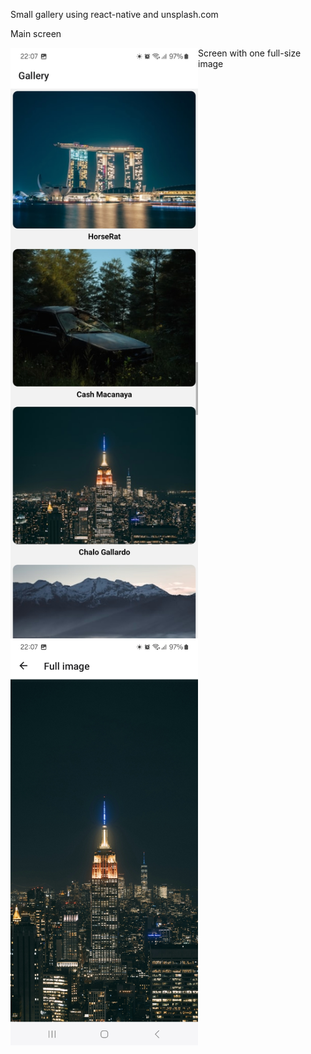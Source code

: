 Small gallery using react-native and unsplash.com

Main screen
<!-- ![Screen](assets/main.jpg) -->

<img align="left" src="assets/main.jpg" alt="main screen" width="300"/>

Screen with one full-size image
<!-- ![Screen](assets/individual.jpg) -->

<img align="left" src="assets/individual.jpg" alt="individual screen" width="300"/>


